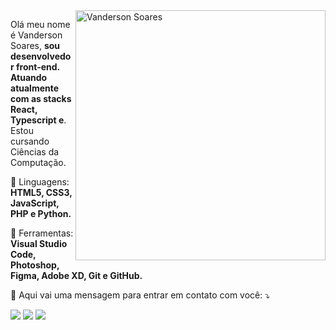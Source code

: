 <img src="https://raw.githubusercontent.com/MicaelliMedeiros/micaellimedeiros/master/image/computer-illustration.png" min-width="400px" max-width="400px" width="400px" align="right" alt="Vanderson Soares">

<p align="left"> 
  Olá meu nome é Vanderson Soares, <strong>sou desenvolvedor front-end. Atuando atualmente com as stacks React, Typescript e</strong>.<br>
  Estou cursando Ciências da Computação.
</p>

<p align="left">
  🦄 Linguagens: <strong>HTML5, CSS3, JavaScript, PHP e Python.</strong>
</p>

<p align="left">
  💼 Ferramentas: <strong>Visual Studio Code, Photoshop, Figma, Adobe XD, Git e GitHub.</strong>
</p>

<p align="left">
  💌 Aqui vai uma mensagem para entrar em contato com você: ⤵️
</p>

<p align="left">
  <a href="mailto:vanderson.stefanio1@gmail.com" alt="Gmail">
  <img src="https://img.shields.io/badge/-Gmail-FF0000?style=flat-square&labelColor=FF0000&logo=gmail&logoColor=white&link=mailto:vanderson.stefanio@hotmail.com" /></a>


  <a href="//wa.me/5531996269230" alt="WhatsApp">
  <img src="https://img.shields.io/badge/-WhatsApp-25d366?style=flat-square&labelColor=25d366&logo=whatsapp&logoColor=white&link=https://wa.me/5531996269230"/></a>

 <a href="https://www.linkedin.com/in/vanderson-soares-bbbb6a207" alt="LinkdIn">
  <img src="https://img.shields.io/badge/-LinkdIn-25d366?style=flat-square&labelColor=25d366&logo=whatsapp&logoColor=white&link=https://wa.me/5531996269230"/></a>

</a>
</p>  
